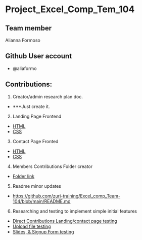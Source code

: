 # Project_Excel_Comp_Tem_104

## Team member
Alianna Formoso

## Github User account
* @aliaformo

## Contributions:

1. Creator/admin research plan doc.
* ***Just create it.

2. Landing Page Frontend 
* [HTML](https://github.com/zuri-training/Excel_comp_Team-104/blob/main/LandingPage.html)
* [CSS](https://github.com/zuri-training/Excel_comp_Team-104/blob/main/LandingPage.css)

3. Contact Page Fronted
* [HTML](https://github.com/zuri-training/Excel_comp_Team-104/blob/main/ContactPage.html)
* [CSS](https://github.com/zuri-training/Excel_comp_Team-104/blob/main/contactStyles.css)

4. Members Contributions Folder creator
* [Folder link](https://github.com/zuri-training/Excel_comp_Team-104/tree/main/Members_Contributions_Team_104)

5. Readme minor updates
* https://github.com/zuri-training/Excel_comp_Team-104/blob/main/README.md

6. Researching and testing to implement simple initial features
* [Direct Contributions Landing/contact page testing](https://aliaformo.github.io/project-Legend-design/)
* [Upload file testing](https://aliaformo.github.io/project-excel-csv-files-team-104/view.html)
* [Slides, & Signup Form testing](https://aliaformo.github.io/project-excel-csv-files-team-104/index.html)
